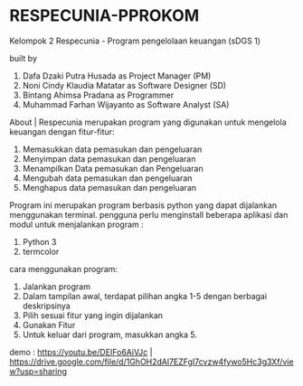 # RESPECUNIA-PPROKOM
Kelompok 2
Respecunia - Program pengelolaan keuangan (sDGS 1)

built by
1. Dafa Dzaki Putra Husada as Project Manager (PM)
2. Noni Cindy Klaudia Matatar as Software Designer (SD) 
3. Bintang Ahimsa Pradana as Programmer
4. Muhammad Farhan Wijayanto as Software Analyst (SA)

About |
Respecunia merupakan program yang digunakan untuk mengelola keuangan dengan fitur-fitur:
1. Memasukkan data pemasukan dan pengeluaran
2. Menyimpan data pemasukan dan pengeluaran
3. Menampilkan Data pemasukan dan Pengeluaran
4. Mengubah data pemasukan dan pengeluaran
5. Menghapus data pemasukan dan pengeluaran

Program ini merupakan program berbasis python yang dapat dijalankan menggunakan terminal.
pengguna perlu menginstall beberapa aplikasi dan modul untuk menjalankan program :
1. Python 3
2. termcolor

cara menggunakan program:
1. Jalankan program
2. Dalam tampilan awal, terdapat pilihan angka 1-5 dengan berbagai deskripsinya
3. Pilih sesuai fitur yang ingin dijalankan
4. Gunakan Fitur
5. Untuk keluar dari program, masukkan angka 5.

demo : https://youtu.be/DEIFo6AiVJc | https://drive.google.com/file/d/1GhOH2dAl7EZFgI7cvzw4fywo5Hc3g3Xf/view?usp=sharing





